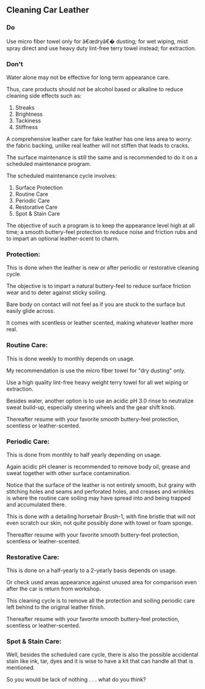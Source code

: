 
## Cleaning Car Leather

### Do

Use micro fiber towel only for â€œdryâ€� dusting; for wet wiping, mist spray direct and use heavy duty lint-free terry towel instead; for extraction.

### Don't

Water alone may not be effective for long term appearance care.

Thus, care products should not be alcohol based or alkaline to reduce cleaning side effects such as:

1. Streaks
2. Brightness
3. Tackiness
4. Stiffness

A comprehensive leather care for fake leather has one less area to worry: the fabric backing, unlike real leather will not stiffen that leads to cracks.

The surface maintenance is still the same and is recommended to do it on a scheduled maintenance program. 

The scheduled maintenance cycle involves:

1. Surface Protection
2. Routine Care
3. Periodic Care
4. Restorative Care
5. Spot & Stain Care

The objective of such a program is to keep the appearance level high at all time; a smooth buttery-feel protection to reduce noise and friction rubs and to impart an optional leather-scent to charm.

### Protection:

This is done when the leather is new or after periodic or restorative cleaning cycle.

The objective is to impart a natural buttery-feel to reduce surface friction wear and to deter against sticky soiling. 

Bare body on contact will not feel as if you are stuck to the surface but easily glide across. 

It comes with scentless or leather scented, making whatever leather more real.

### Routine Care:

This is done weekly to monthly depends on usage.

My recommendation is use the micro fiber towel for "dry dusting" only.

Use a high quality lint-free heavy weight terry towel for all wet wiping or extraction.

Besides water, another option is to use an acidic pH 3.0 rinse to neutralize sweat build-up, especially steering wheels and the gear shift knob.

Thereafter resume with your favorite smooth buttery-feel protection, scentless or leather-scented.

### Periodic Care:

This is done from monthly to half yearly depending on usage.

Again acidic pH cleaner is recommended to remove body oil, grease and sweat together with other surface contamination.

Notice that the surface of the leather is not entirely smooth, but grainy with stitching holes and seams and perforated holes, and creases and wrinkles is where the routine care soiling may have spread into and being trapped and accumulated there.

This is done with a detailing horsehair Brush-1, with fine bristle that will not even scratch our skin, not quite possibly done with towel or foam sponge.

Thereafter resume with your favorite smooth buttery-feel protection, scentless or leather-scented.

### Restorative Care:

This is done on a half-yearly to a 2-yearly basis depends on usage.

Or check used areas appearance against unused area for comparison even after the car is return from workshop.

This cleaning cycle is to remove all the protection and soiling periodic care left behind to the original leather finish.

Thereafter resume with your favorite smooth buttery-feel protection, scentless or leather-scented.

### Spot & Stain Care:

Well, besides the scheduled care cycle, there is also the possible accidental stain like ink, tar, dyes and it is wise to have a kit that can handle all that is mentioned.

So you would be lack of nothing . . . what do you think?
